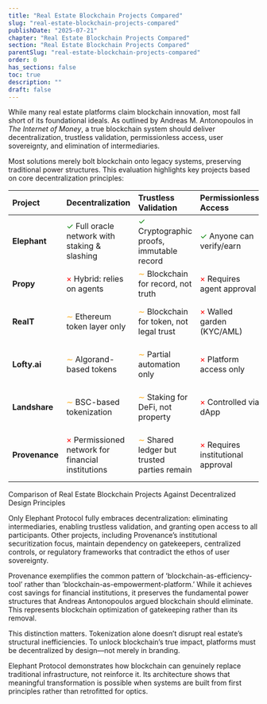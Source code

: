 ```yaml
---
title: "Real Estate Blockchain Projects Compared"
slug: "real-estate-blockchain-projects-compared"
publishDate: "2025-07-21"
chapter: "Real Estate Blockchain Projects Compared"
section: "Real Estate Blockchain Projects Compared"
parentSlug: "real-estate-blockchain-projects-compared"
order: 0
has_sections: false
toc: true
description: ""
draft: false
---
```


While many real estate platforms claim blockchain innovation, most fall short of its foundational ideals. As outlined by Andreas M. Antonopoulos in *The Internet of Money*, a true blockchain system should deliver decentralization, trustless validation, permissionless access, user sovereignty, and elimination of intermediaries.

Most solutions merely bolt blockchain onto legacy systems, preserving traditional power structures. This evaluation highlights key projects based on core decentralization principles:

| **Project** | **Decentralization** | **Trustless Validation** | **Permissionless Access** | **Middleman Elimination** | **Alignment** |
|:---------------|:-------------------------------------------------------------------------------------------|:--------------------------------------------------------------------------------------|:-------------------------------------------------------------------------|:---------------------------------------------------------------------------------------|:---------------------------------------------------------|
| **Elephant** | <span style="color: green">$\checkmark$</span> Full oracle network with staking & slashing | <span style="color: green">$\checkmark$</span> Cryptographic proofs, immutable record | <span style="color: green">$\checkmark$</span> Anyone can verify/earn | <span style="color: green">$\checkmark$</span> Removes $234B in friction | <span style="color: green">**Fully aligned**</span> |
| **Propy** | <span style="color: red">$\times$</span> Hybrid: relies on agents | <span style="color: orange">$\sim$</span> Blockchain for record, not truth | <span style="color: red">$\times$</span> Requires agent approval | <span style="color: red">$\times$</span> Brokers, title, escrow intact | <span style="color: orange">**Partially aligned**</span> |
| **RealT** | <span style="color: orange">$\sim$</span> Ethereum token layer only | <span style="color: orange">$\sim$</span> Blockchain for token, not legal trust | <span style="color: red">$\times$</span> Walled garden (KYC/AML) | <span style="color: red">$\times$</span> Third-party managed assets | <span style="color: red">**Not aligned**</span> |
| **Lofty.ai** | <span style="color: orange">$\sim$</span> Algorand-based tokens | <span style="color: orange">$\sim$</span> Partial automation only | <span style="color: red">$\times$</span> Platform access only | <span style="color: red">$\times$</span> Centralized asset control | <span style="color: red">**Not aligned**</span> |
| **Landshare** | <span style="color: orange">$\sim$</span> BSC-based tokenization | <span style="color: orange">$\sim$</span> Staking for DeFi, not property | <span style="color: red">$\times$</span> Controlled via dApp | <span style="color: red">$\times$</span> Traditional ownership retained | <span style="color: red">**Not aligned**</span> |
| **Provenance** | <span style="color: red">$\times$</span> Permissioned network for financial institutions | <span style="color: orange">$\sim$</span> Shared ledger but trusted parties remain | <span style="color: red">$\times$</span> Requires institutional approval | <span style="color: orange">$\sim$</span> Reduces some costs but preserves gatekeeping | <span style="color: red">**Not aligned**</span> |

Comparison of Real Estate Blockchain Projects Against Decentralized Design Principles

Only Elephant Protocol fully embraces decentralization: eliminating intermediaries, enabling trustless validation, and granting open access to all participants. Other projects, including Provenance’s institutional securitization focus, maintain dependency on gatekeepers, centralized controls, or regulatory frameworks that contradict the ethos of user sovereignty.

Provenance exemplifies the common pattern of ’blockchain-as-efficiency-tool’ rather than ’blockchain-as-empowerment-platform.’ While it achieves cost savings for financial institutions, it preserves the fundamental power structures that Andreas Antonopoulos argued blockchain should eliminate. This represents blockchain optimization of gatekeeping rather than its removal.

This distinction matters. Tokenization alone doesn’t disrupt real estate’s structural inefficiencies. To unlock blockchain’s true impact, platforms must be decentralized by design—not merely in branding.

Elephant Protocol demonstrates how blockchain can genuinely replace traditional infrastructure, not reinforce it. Its architecture shows that meaningful transformation is possible when systems are built from first principles rather than retrofitted for optics.
